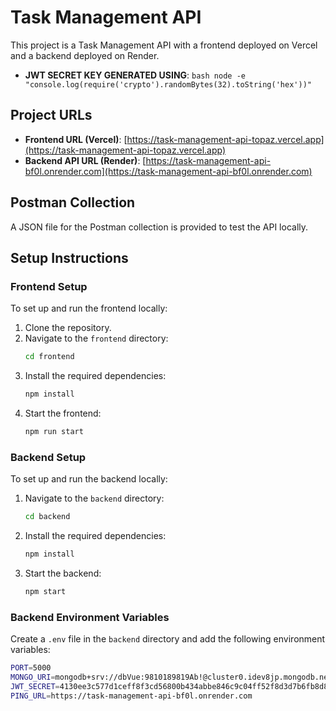 # Task Management API

This project is a Task Management API with a frontend deployed on Vercel and a backend deployed on Render.

- **JWT SECRET KEY GENERATED USING**: 
      ```bash
      node -e "console.log(require('crypto').randomBytes(32).toString('hex'))"
      ```

## Project URLs

- **Frontend URL (Vercel)**: [https://task-management-api-topaz.vercel.app](https://task-management-api-topaz.vercel.app)
- **Backend API URL (Render)**: [https://task-management-api-bf0l.onrender.com](https://task-management-api-bf0l.onrender.com)

## Postman Collection

A JSON file for the Postman collection is provided to test the API locally.

## Setup Instructions

### Frontend Setup

To set up and run the frontend locally:

1. Clone the repository.
2. Navigate to the `frontend` directory:
    ```bash
    cd frontend
    ```
3. Install the required dependencies:
    ```bash
    npm install
    ```
4. Start the frontend:
    ```bash
    npm run start
    ```

### Backend Setup

To set up and run the backend locally:

1. Navigate to the `backend` directory:
    ```bash
    cd backend
    ```
2. Install the required dependencies:
    ```bash
    npm install
    ```
3. Start the backend:
    ```bash
    npm start
    ```

### Backend Environment Variables

Create a `.env` file in the `backend` directory and add the following environment variables:

```bash
PORT=5000
MONGO_URI=mongodb+srv://dbVue:9810189819Ab!@cluster0.idev8jp.mongodb.net/task-management?retryWrites=true&w=majority&appName=Cluster0
JWT_SECRET=4130ee3c577d1ceff8f3cd56800b434abbe846c9c04ff52f8d3d7b6fb8d82e3a
PING_URL=https://task-management-api-bf0l.onrender.com

